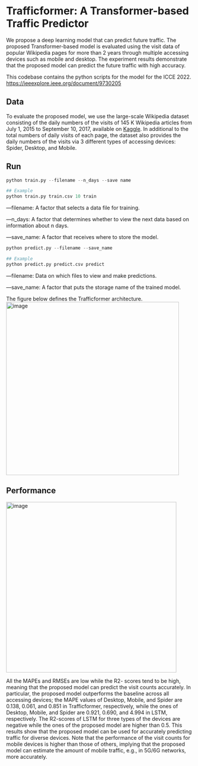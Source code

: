 # Trafficformer: A Transformer-based Traffic Predictor

We propose a deep learning model that can predict future traffic. The proposed Transformer-based model is evaluated using the visit data of popular Wikipedia pages for more than 2 years through multiple accessing devices such as mobile and desktop. The experiment results demonstrate that the proposed model can predict the future traffic with high accuracy.

This codebase contains the python scripts for the model for the ICCE 2022. https://ieeexplore.ieee.org/document/9730205

## Data

To evaluate the proposed model, we use the large-scale Wikipedia dataset consisting of the daily numbers of the visits of 145 K Wikipedia articles from July 1, 2015 to September 10, 2017, available on [Kaggle](https://www.kaggle.com/c/web-traffic-time-series-forecasting/data). In additional to the total numbers of daily visits of each page, the dataset also provides the daily numbers of the visits via 3 different types of accessing devices: Spider, Desktop, and Mobile.

## Run

```python
python train.py --filename --n_days --save name

## Example
python train.py train.csv 10 train
```

—filename: A factor that selects a data file for training.

—n_days: A factor that determines whether to view the next data based on information about n days.

—save_name: A factor that receives where to store the model.



```python
python predict.py --filename --save_name

## Example
python predict.py predict.csv predict
```

—filename: Data on which files to view and make predictions.

—save_name: A factor that puts the storage name of the trained model.

The figure below defines the Trafficformer architecture.
<img width="466" alt="image" src="https://github.com/DSAIL-SKKU/Trafficformer-ICCE-2022/assets/60170358/16a9e478-6fe3-4cb0-9436-3ab8059470fa">

## Performance

<img width="459" alt="image" src="https://github.com/DSAIL-SKKU/Trafficformer-ICCE-2022/assets/60170358/284143f9-b868-4034-a048-07eedfb88b7e">

All the MAPEs and RMSEs are low while the R2- scores tend to be high, meaning that the proposed model can predict the visit counts accurately. In particular, the proposed model outperforms the baseline across all accessing devices; the MAPE values of Desktop, Mobile, and Spider are 0.138, 0.061, and 0.851 in Trafficformer, respectively, while the ones of Desktop, Mobile, and Spider are 0.921, 0.690, and 4.994 in LSTM, respectively. The R2-scores of LSTM for three types of the devices are negative while the ones of the proposed model are higher than 0.5. This results show that the proposed model can be used for accurately predicting traffic for diverse devices. Note that the performance of the visit counts for mobile devices is higher than those of others, implying that the proposed model can estimate the amount of mobile traffic, e.g., in 5G/6G networks, more accurately.
